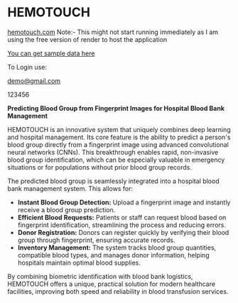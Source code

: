 # HEMOTOUCH
[hemotouch.com](https://hemotouch-python-api.onrender.com) Note:- This might not start running immediately as I am using the free version of render to host the application

[You can get sample data here](https://drive.google.com/drive/folders/1e_8LZpUcKh3krExg_nqZq7oSTvtXGGKn?usp=drive_link )

To Login use:

demo@gmail.com

123456

**Predicting Blood Group from Fingerprint Images for Hospital Blood Bank Management**

HEMOTOUCH is an innovative system that uniquely combines deep learning and hospital management. Its core feature is the ability to predict a person's blood group directly from a fingerprint image using advanced convolutional neural networks (CNNs). This breakthrough enables rapid, non-invasive blood group identification, which can be especially valuable in emergency situations or for populations without prior blood group records.

The predicted blood group is seamlessly integrated into a hospital blood bank management system. This allows for:

- **Instant Blood Group Detection:** Upload a fingerprint image and instantly receive a blood group prediction.
- **Efficient Blood Requests:** Patients or staff can request blood based on fingerprint identification, streamlining the process and reducing errors.
- **Donor Registration:** Donors can register quickly by verifying their blood group through fingerprint, ensuring accurate records.
- **Inventory Management:** The system tracks blood group quantities, compatible blood types, and manages donor information, helping hospitals maintain optimal blood supplies.

By combining biometric identification with blood bank logistics, HEMOTOUCH offers a unique, practical solution for modern healthcare facilities, improving both speed and reliability in blood transfusion services.
